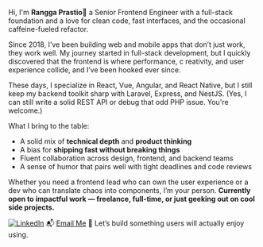 Hi, I'm **Rangga Prastio**👋 
a Senior Frontend Engineer with a full-stack foundation and a love for clean code, fast interfaces, and the occasional caffeine-fueled refactor.

Since 2018, I’ve been building web and mobile apps that don’t just work, they work well. 
My journey started in full-stack development, but I quickly discovered that the frontend is where performance, c
reativity, and user experience collide, and I’ve been hooked ever since.

These days, I specialize in React, Vue, Angular, and React Native, but I still keep my backend toolkit sharp with Laravel, Express, and NestJS. (Yes, I can still write a solid REST API or debug that odd PHP issue. You're welcome.)

What I bring to the table:
- A solid mix of **technical depth** and **product thinking**
- A bias for **shipping fast without breaking things**
- Fluent collaboration across design, frontend, and backend teams
- A sense of humor that pairs well with tight deadlines and code reviews

Whether you need a frontend lead who can own the user experience or a dev who can translate chaos into components, I’m your person.
**Currently open to impactful work — freelance, full-time, or just geeking out on cool side projects.**

[![LinkedIn](https://img.shields.io/badge/LinkedIn-hikidev-blue?logo=linkedin&style=flat-square)](https://www.linkedin.com/in/hikidev/)
📬 [Email Me](mailto:ranggaprastio123@gmail.com?subject=Let's%20Collaborate&body=Hi%20Rangga%2C%0D%0A%0D%0AI%20came%20across%20your%20GitHub%20profile%20and%20was%20really%20impressed%20by%20your%20frontend%20work.%20I'd%20love%20to%20connect%20and%20discuss%20a%20potential%20collaboration%20or%20opportunity.%0D%0A%0D%0ALooking%20forward%20to%20hearing%20from%20you!%0D%0A%0D%0A–%20[Your%20Name])
🤝 Let’s build something users will actually enjoy using.
